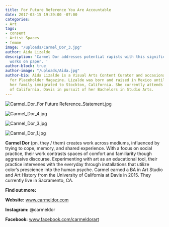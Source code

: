 ```yaml
---
title: For Future Reference You Are Accountable
date: 2017-03-15 19:39:00 -07:00
categories:
- Art
tags:
- consent
- Artist Spaces
- femme
image: "/uploads/Carmel_Dor_3.jpg"
author: Aida Lizalde
description: 'Carmel Dor addresses potential rapists with this significant  and compelling
  works on paper. '
author-block: true
author-image: "/uploads/Aida.jpg"
author-bio: Aida Lizalde is a Visual Arts Content Curator and occasional contributor
  for Placeholder Magazine. Lizalde was born and raised in Mexico until age 15, when
  her family immigrated to Stockton, California. She currently attends the University
  of California, Davis in pursuit of her Bachelors in Studio Arts.
---
```


![Carmel_Dor_For Future Reference_Statement.jpg](/uploads/Carmel_Dor_For%20Future%20Reference_Statement.jpg)

![Carmel_Dor_4.jpg](/uploads/Carmel_Dor_4.jpg)

![Carmel_Dor_3.jpg](/uploads/Carmel_Dor_3.jpg)

![Carmel_Dor_1.jpg](/uploads/Carmel_Dor_1.jpg)

**Carmel Dor** (pn. they / them) creates work across mediums, influenced by trying to cope, memory, and shared experience. With a focus on social practice, their work contrasts spaces of comfort and familiarity though aggressive discourse. Experimenting with art as an educational tool, their practice intervenes with the everyday through installations that utilize color’s prescience into the human psyche. Carmel earned a BA in Art Studio and Art History from the University of California at Davis in 2015. They currently live in Sacramento, CA.

**Find out more:**

**Website:** www.carmeldor.com
 
**Instagram:** @carmeldor

**Facebook:** www.facebook.com/carmeldorart